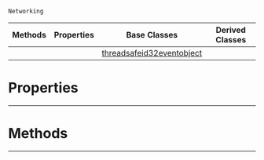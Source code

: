  `Networking`

|Methods|Properties|Base Classes|Derived Classes|
|---|---|---|---|
| | |[threadsafeid32eventobject](https://plasmaengine.github.io/PlasmaDocs/Plasma1/C++/code_reference/class_reference/threadsafeid32eventobject.md)| |


 #  Properties


---  
 #  Methods


---  
 

 